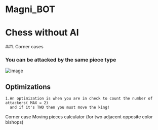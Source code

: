 # Magni_BOT
# Chess without AI

##1. Corner cases

### You can be attacked by the same piece type<br>
![image](https://user-images.githubusercontent.com/255824/127715491-410c20ce-bc35-444b-8562-2dc8d9df9197.png)
<br>


## Optimizations
    1.An optimization is when you are in check to count the number of attackers( MAX = 2)
      and if it's TWO then you must move the king!

Corner case
Moving pieces calculator (for two adjacent opposite color bishops)